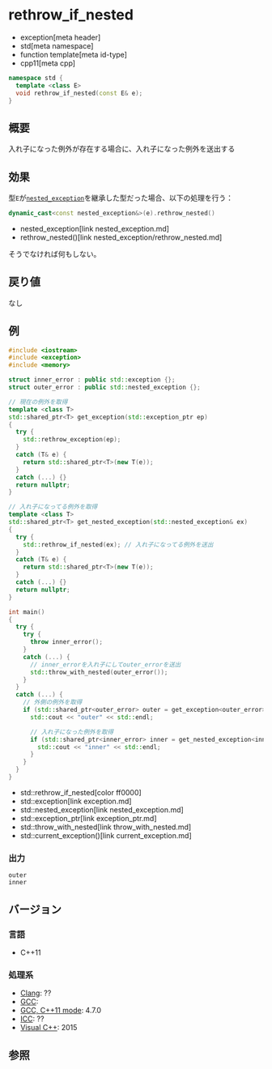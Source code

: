 # rethrow_if_nested
* exception[meta header]
* std[meta namespace]
* function template[meta id-type]
* cpp11[meta cpp]

```cpp
namespace std {
  template <class E>
  void rethrow_if_nested(const E& e);
}
```

## 概要
入れ子になった例外が存在する場合に、入れ子になった例外を送出する



## 効果
型`E`が[`nested_exception`](/reference/exception/nested_exception.md)を継承した型だった場合、以下の処理を行う：

```cpp
dynamic_cast<const nested_exception&>(e).rethrow_nested()
```
* nested_exception[link nested_exception.md]
* rethrow_nested()[link nested_exception/rethrow_nested.md]

そうでなければ何もしない。


## 戻り値
なし


## 例
```cpp example
#include <iostream>
#include <exception>
#include <memory>

struct inner_error : public std::exception {};
struct outer_error : public std::nested_exception {};

// 現在の例外を取得
template <class T>
std::shared_ptr<T> get_exception(std::exception_ptr ep)
{
  try {
    std::rethrow_exception(ep);
  }
  catch (T& e) {
    return std::shared_ptr<T>(new T(e));
  }
  catch (...) {}
  return nullptr;
}

// 入れ子になってる例外を取得
template <class T>
std::shared_ptr<T> get_nested_exception(std::nested_exception& ex)
{
  try {
    std::rethrow_if_nested(ex); // 入れ子になってる例外を送出
  }
  catch (T& e) {
    return std::shared_ptr<T>(new T(e));
  }
  catch (...) {}
  return nullptr;
}

int main()
{
  try {
    try {
      throw inner_error();
    }
    catch (...) {
      // inner_errorを入れ子にしてouter_errorを送出
      std::throw_with_nested(outer_error());
    }
  }
  catch (...) {
    // 外側の例外を取得
    if (std::shared_ptr<outer_error> outer = get_exception<outer_error>(std::current_exception())) {
      std::cout << "outer" << std::endl;

      // 入れ子になった例外を取得
      if (std::shared_ptr<inner_error> inner = get_nested_exception<inner_error>(*outer)) {
        std::cout << "inner" << std::endl;
      }
    }
  }
}
```
* std::rethrow_if_nested[color ff0000]
* std::exception[link exception.md]
* std::nested_exception[link nested_exception.md]
* std::exception_ptr[link exception_ptr.md]
* std::throw_with_nested[link throw_with_nested.md]
* std::current_exception()[link current_exception.md]

### 出力
```
outer
inner
```

## バージョン
### 言語
- C++11

### 処理系
- [Clang](/implementation.md#clang): ??
- [GCC](/implementation.md#gcc): 
- [GCC, C++11 mode](/implementation.md#gcc): 4.7.0
- [ICC](/implementation.md#icc): ??
- [Visual C++](/implementation.md#visual_cpp): 2015


## 参照


